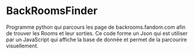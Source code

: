 # BackRoomsFinder
Programme python qui parcours les page de backrooms.fandom.com afin de trouver les Rooms et leur sorties.
Ce code forme un Json qui est utiliser par un JavaScript qui affiche la base de donnée et permet de la parcourire visuellement.
